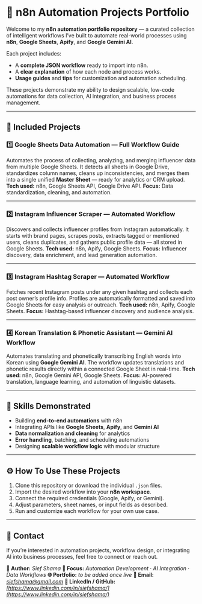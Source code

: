 # 💼 **n8n Automation Projects Portfolio**

Welcome to my **n8n automation portfolio repository** — a curated collection of intelligent workflows I’ve built to automate real-world processes using **n8n**, **Google Sheets**, **Apify**, and **Google Gemini AI**.

Each project includes:

* A **complete JSON workflow** ready to import into n8n.
* A **clear explanation** of how each node and process works.
* **Usage guides** and **tips** for customization and automation scheduling.

These projects demonstrate my ability to design scalable, low-code automations for data collection, AI integration, and business process management.

---

## 🧩 **Included Projects**

### 1️⃣ **Google Sheets Data Automation — Full Workflow Guide**

Automates the process of collecting, analyzing, and merging influencer data from multiple Google Sheets.
It detects all sheets in Google Drive, standardizes column names, cleans up inconsistencies, and merges them into a single unified **Master Sheet** — ready for analytics or CRM upload.
**Tech used:** n8n, Google Sheets API, Google Drive API.
**Focus:** Data standardization, cleaning, and automation.

---

### 2️⃣ **Instagram Influencer Scraper — Automated Workflow**

Discovers and collects influencer profiles from Instagram automatically.
It starts with brand pages, scrapes posts, extracts tagged or mentioned users, cleans duplicates, and gathers public profile data — all stored in Google Sheets.
**Tech used:** n8n, Apify, Google Sheets.
**Focus:** Influencer discovery, data enrichment, and lead generation automation.

---

### 3️⃣ **Instagram Hashtag Scraper — Automated Workflow**

Fetches recent Instagram posts under any given hashtag and collects each post owner’s profile info.
Profiles are automatically formatted and saved into Google Sheets for easy analysis or outreach.
**Tech used:** n8n, Apify, Google Sheets.
**Focus:** Hashtag-based influencer discovery and audience analysis.

---

### 4️⃣ **Korean Translation & Phonetic Assistant — Gemini AI Workflow**

Automates translating and phonetically transcribing English words into Korean using **Google Gemini AI**.
The workflow updates translations and phonetic results directly within a connected Google Sheet in real-time.
**Tech used:** n8n, Google Gemini API, Google Sheets.
**Focus:** AI-powered translation, language learning, and automation of linguistic datasets.

---

## 🧠 **Skills Demonstrated**

* Building **end-to-end automations** with n8n
* Integrating APIs like **Google Sheets**, **Apify**, and **Gemini AI**
* **Data normalization and cleaning** for analytics
* **Error handling**, batching, and scheduling automations
* Designing **scalable workflow logic** with modular structure

---

## ⚙️ **How To Use These Projects**

1. Clone this repository or download the individual `.json` files.
2. Import the desired workflow into your **n8n workspace**.
3. Connect the required credentials (Google, Apify, or Gemini).
4. Adjust parameters, sheet names, or input fields as described.
5. Run and customize each workflow for your own use case.

---

## 📩 **Contact**

If you’re interested in automation projects, workflow design, or integrating AI into business processes, feel free to connect or reach out.

**👤 Author:** *Sief Shama*
**💼 Focus:** *Automation Development · AI Integration · Data Workflows*
**🌐 Portfolio:** *to be added once live*
**📧 Email:** *siefshama@gmail.com*
**🔗 LinkedIn / GitHub:** *[https://www.linkedin.com/in/siefshama/](https://www.linkedin.com/in/siefshama/)*


